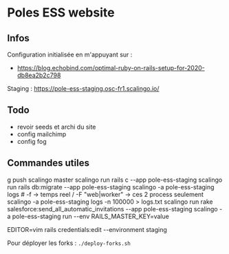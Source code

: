# Poles ESS website

## Infos

Configuration initialisée en m'appuyant sur :
- https://blog.echobind.com/optimal-ruby-on-rails-setup-for-2020-db8ea2b2c798

Staging : https://pole-ess-staging.osc-fr1.scalingo.io/

## Todo

- revoir seeds et archi du site
- config mailchimp
- config fog

## Commandes utiles

  g push scalingo master
  scalingo run rails c --app pole-ess-staging
  scalingo run rails db:migrate --app pole-ess-staging
  scalingo -a pole-ess-staging logs # -f -> temps reel / -F "web|worker" -> ces 2 process seulement
  scalingo -a pole-ess-staging logs -n 100000 > logs.txt
  scalingo run rake salesforce:send_all_automatic_invitations --app pole-ess-staging
  scalingo -a pole-ess-staging run --env RAILS_MASTER_KEY=value

  EDITOR=vim rails credentials:edit --environment staging


Pour déployer les forks :
  `./deploy-forks.sh`